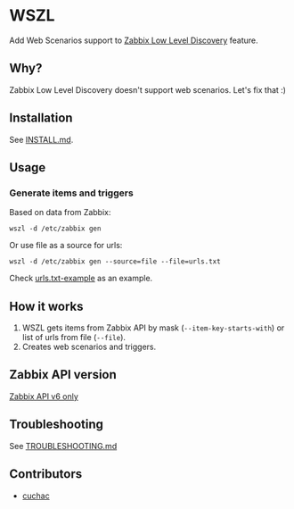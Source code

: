 # WSZL

Add Web Scenarios support to [Zabbix Low Level Discovery](https://www.zabbix.com/documentation/current/manual/discovery/low_level_discovery) feature.

## Why?

Zabbix Low Level Discovery doesn't support web scenarios. Let's fix that :)

## Installation

See [INSTALL.md](docs/INSTALL.md).

## Usage

### Generate items and triggers

Based on data from Zabbix:

```shell
wszl -d /etc/zabbix gen
```

Or use file as a source for urls:

```shell
wszl -d /etc/zabbix gen --source=file --file=urls.txt
```

Check [urls.txt-example](urls.txt-example) as an example.

## How it works

1. WSZL gets items from Zabbix API by mask (`--item-key-starts-with`) or list of urls from file (`--file`).
2. Creates web scenarios and triggers.

## Zabbix API version

[Zabbix API v6 only](https://www.zabbix.com/documentation/6.0/en/manual/api)

## Troubleshooting

See [TROUBLESHOOTING.md](docs/TROUBLESHOOTING.md)

## Contributors

- [cuchac](https://github.com/cuchac)